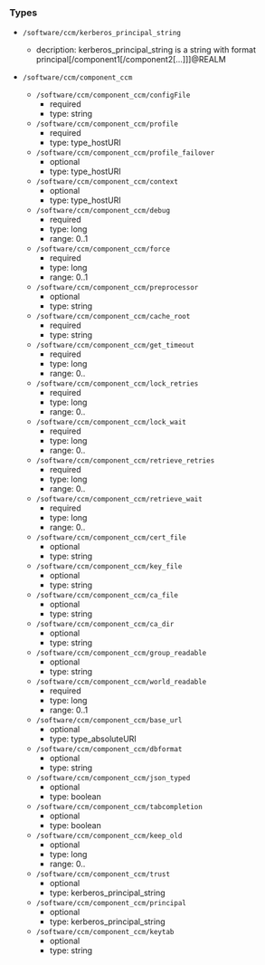 ### Types

- `/software/ccm/kerberos_principal_string`
    - decription: 
    kerberos_principal_string is a string with format principal[/component1[/component2[...]]]@REALM

- `/software/ccm/component_ccm`
    - `/software/ccm/component_ccm/configFile`
        - required
        - type: string
    - `/software/ccm/component_ccm/profile`
        - required
        - type: type_hostURI
    - `/software/ccm/component_ccm/profile_failover`
        - optional
        - type: type_hostURI
    - `/software/ccm/component_ccm/context`
        - optional
        - type: type_hostURI
    - `/software/ccm/component_ccm/debug`
        - required
        - type: long
        - range: 0..1
    - `/software/ccm/component_ccm/force`
        - required
        - type: long
        - range: 0..1
    - `/software/ccm/component_ccm/preprocessor`
        - optional
        - type: string
    - `/software/ccm/component_ccm/cache_root`
        - required
        - type: string
    - `/software/ccm/component_ccm/get_timeout`
        - required
        - type: long
        - range: 0..
    - `/software/ccm/component_ccm/lock_retries`
        - required
        - type: long
        - range: 0..
    - `/software/ccm/component_ccm/lock_wait`
        - required
        - type: long
        - range: 0..
    - `/software/ccm/component_ccm/retrieve_retries`
        - required
        - type: long
        - range: 0..
    - `/software/ccm/component_ccm/retrieve_wait`
        - required
        - type: long
        - range: 0..
    - `/software/ccm/component_ccm/cert_file`
        - optional
        - type: string
    - `/software/ccm/component_ccm/key_file`
        - optional
        - type: string
    - `/software/ccm/component_ccm/ca_file`
        - optional
        - type: string
    - `/software/ccm/component_ccm/ca_dir`
        - optional
        - type: string
    - `/software/ccm/component_ccm/group_readable`
        - optional
        - type: string
    - `/software/ccm/component_ccm/world_readable`
        - required
        - type: long
        - range: 0..1
    - `/software/ccm/component_ccm/base_url`
        - optional
        - type: type_absoluteURI
    - `/software/ccm/component_ccm/dbformat`
        - optional
        - type: string
    - `/software/ccm/component_ccm/json_typed`
        - optional
        - type: boolean
    - `/software/ccm/component_ccm/tabcompletion`
        - optional
        - type: boolean
    - `/software/ccm/component_ccm/keep_old`
        - optional
        - type: long
        - range: 0..
    - `/software/ccm/component_ccm/trust`
        - optional
        - type: kerberos_principal_string
    - `/software/ccm/component_ccm/principal`
        - optional
        - type: kerberos_principal_string
    - `/software/ccm/component_ccm/keytab`
        - optional
        - type: string
